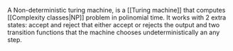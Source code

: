 A Non-deterministic turing machine, is a [[Turing machine]] that computes [[Complexity classes|NP]] problem in polinomial time. It works with 2 extra states: accept and reject that either accept or rejects the output and two transition functions that the machine chooses undeterministically an any step.